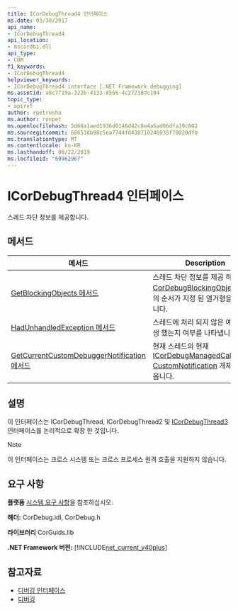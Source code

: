 ```yaml
---
title: ICorDebugThread4 인터페이스
ms.date: 03/30/2017
api_name:
- ICorDebugThread4
api_location:
- mscordbi.dll
api_type:
- COM
f1_keywords:
- ICorDebugThread4
helpviewer_keywords:
- ICorDebugThread4 interface [.NET Framework debugging]
ms.assetid: a8c7719a-322b-4133-8566-4c27218dc104
topic_type:
- apiref
author: rpetrusha
ms.author: ronpet
ms.openlocfilehash: 5d66a1aed1936d0146d42c8e4a5ad06dfa39c802
ms.sourcegitcommit: 68653db98c5ea7744fd438710248935f70020dfb
ms.translationtype: MT
ms.contentlocale: ko-KR
ms.lasthandoff: 08/22/2019
ms.locfileid: "69962967"
---
```

# <a name="icordebugthread4-interface"></a>ICorDebugThread4 인터페이스
스레드 차단 정보를 제공합니다.  
  
## <a name="methods"></a>메서드  
  
|메서드|Description|  
|------------|-----------------|  
|[GetBlockingObjects 메서드](../../../../docs/framework/unmanaged-api/debugging/icordebugthread4-getblockingobjects-method.md)|스레드 차단 정보를 제공 하는 [CorDebugBlockingObject](../../../../docs/framework/unmanaged-api/debugging/cordebugblockingobject-structure.md) 구조의 순서가 지정 된 열거형을 제공 합니다.|  
|[HadUnhandledException 메서드](../../../../docs/framework/unmanaged-api/debugging/icordebugthread4-hadunhandledexception-method.md)|스레드에 처리 되지 않은 예외가 발생 했는지 여부를 나타냅니다.|  
|[GetCurrentCustomDebuggerNotification 메서드](../../../../docs/framework/unmanaged-api/debugging/icordebugthread4-getcurrentcustomdebuggernotification-method.md)|현재 스레드의 현재 [ICorDebugManagedCallback3:: CustomNotification](../../../../docs/framework/unmanaged-api/debugging/icordebugmanagedcallback3-customnotification-method.md) 개체를 가져옵니다.|  
  
## <a name="remarks"></a>설명  
 이 인터페이스는 ICorDebugThread, ICorDebugThread2 및 [ICorDebugThread3](../../../../docs/framework/unmanaged-api/debugging/icordebugthread3-interface.md) 인터페이스를 논리적으로 확장 한 것입니다.  
  
> [!NOTE]
> 이 인터페이스는 크로스 시스템 또는 크로스 프로세스 원격 호출을 지원하지 않습니다.  
  
## <a name="requirements"></a>요구 사항  
 **플랫폼** [시스템 요구 사항](../../../../docs/framework/get-started/system-requirements.md)을 참조하십시오.  
  
 **헤더:** CorDebug.idl, CorDebug.h  
  
 **라이브러리** CorGuids.lib  
  
 **.NET Framework 버전:** [!INCLUDE[net_current_v40plus](../../../../includes/net-current-v40plus-md.md)]  
  
## <a name="see-also"></a>참고자료

- [디버깅 인터페이스](../../../../docs/framework/unmanaged-api/debugging/debugging-interfaces.md)
- [디버깅](../../../../docs/framework/unmanaged-api/debugging/index.md)
